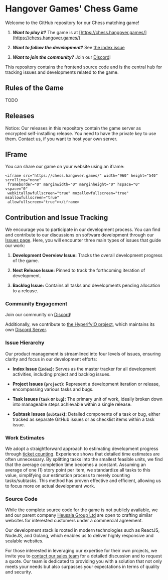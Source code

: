 # Hangover Games' Chess Game

Welcome to the GitHub repository for our Chess matching game!

1. ***Want to play it?*** The game is at [https://chess.hangover.games/](https://chess.hangover.games/)

2. ***Want to follow the development?*** See [the index issue](https://github.com/hangovergames/project-chess/issues/1)

3. ***Want to join the community?*** Join our [Discord](https://discord.com/invite/tKKMczp)!

This repository contains the frontend source code and is the central hub for tracking issues and 
developments related to the game.

## Rules of the Game

TODO

## Releases

Notice: Our releases in this repository contain the game server as encrypted 
self-installing release. You need to have the private key to use them. Contact 
us, if you want to host your own server.

## IFrame

You can share our game on your website using an iframe:

```
<iframe src="https://chess.hangover.games/" width="960" height="540" scrolling="none"
 frameborder="0" marginwidth="0" marginheight="0" hspace="0" vspace="0"
 webkitallowfullscreen="true" mozallowfullscreen="true" msallowfullscreen="true"
 allowfullscreen="true"></iframe>
```

## Contribution and Issue Tracking

We encourage you to participate in our development process. You can find and 
contribute to our discussions on software development through our [Issues 
page](https://github.com/hangovergames/project-chess/issues). Here, you will 
encounter three main types of issues that guide our work:

1. **Development Overview Issue:** Tracks the overall development progress of 
   the game.

2. **Next Release Issue:** Pinned to track the forthcoming iteration of 
   development.

3. **Backlog Issue:** Contains all tasks and developments pending allocation to 
   a release.

### Community Engagement

Join our community on [Discord](https://discord.com/invite/tKKMczp)!

Additionally, we contribute to 
[the HyperifyIO project](https://github.com/hyperifyio), which maintains its own 
[Discord Server](https://discord.com/invite/UBTrHxA78f).

### Issue Hierarchy

Our product management is streamlined into four levels of issues, ensuring 
clarity and focus in our development efforts:

- **Index Issue (`index`):** Serves as the master tracker for all development 
  activities, including project and backlog issues.

- **Project Issues (`project`):** Represent a development iteration or release, 
  encompassing various tasks and bugs.

- **Task Issues (`task` or `bug`):** The primary unit of work, ideally broken 
  down into manageable steps achievable within a single release.

- **Subtask Issues (`subtask`):** Detailed components of a task or bug, either 
  tracked as separate GitHub issues or as checklist items within a task issue.

### Work Estimates

We adopt a straightforward approach to estimating development progress through 
[ticket 
counting](https://info.thoughtworks.com/rs/thoughtworks2/images/twebook-perspectives-estimation_1.pdf). 
Experience shows that detailed time estimates are often unnecessary. By 
splitting tasks into the smallest feasible units, we find that the average 
completion time becomes a constant. Assuming an average of one (1) story point 
per item, we standardize all tasks to this value, simplifying our estimation 
process to merely counting tasks/subtasks. This method has proven effective and 
efficient, allowing us to focus more on actual development work.

### Source Code

While the complete source code for the game is not publicly 
available, we and our parent company [Heusala Group Ltd](https://heusalagroup.fi) are 
open to crafting similar websites for interested customers under a commercial 
agreement.

Our development stack is rooted in modern technologies such as ReactJS, NodeJS, 
and Golang, which enables us to deliver highly responsive and scalable 
websites. 

For those interested in leveraging our expertise for their own projects, we 
invite you to [contact our sales team](https://www.heusalagroup.fi/contact) for 
a detailed discussion and to request a quote. Our team is dedicated to 
providing you with a solution that not only meets your needs but also surpasses 
your expectations in terms of quality and security.
